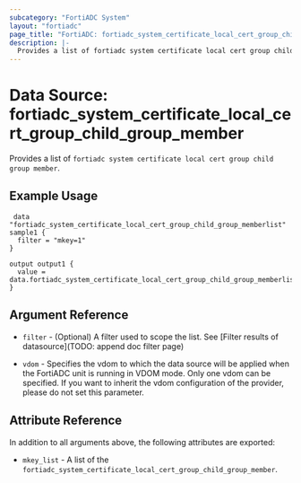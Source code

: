 ```yaml
---
subcategory: "FortiADC System"
layout: "fortiadc"
page_title: "FortiADC: fortiadc_system_certificate_local_cert_group_child_group_member"
description: |-
  Provides a list of fortiadc system certificate local cert group child group member
---
```


# Data Source: fortiadc_system_certificate_local_cert_group_child_group_member
Provides a list of `fortiadc system certificate local cert group child group member`.

## Example Usage

```hcl
 data "fortiadc_system_certificate_local_cert_group_child_group_memberlist" sample1 {
  filter = "mkey=1"
}

output output1 {
  value = data.fortiadc_system_certificate_local_cert_group_child_group_memberlist.sample1.mkey_list
}
```

## Argument Reference

* `filter` - (Optional) A filter used to scope the list. See [Filter results of datasource](TODO: append doc filter page)

* `vdom` - Specifies the vdom to which the data source will be applied when the FortiADC unit is running in VDOM mode. Only one vdom can be specified. If you want to inherit the vdom configuration of the provider, please do not set this parameter.

## Attribute Reference

In addition to all arguments above, the following attributes are exported:

* `mkey_list` -  A list of the `fortiadc_system_certificate_local_cert_group_child_group_member`.

